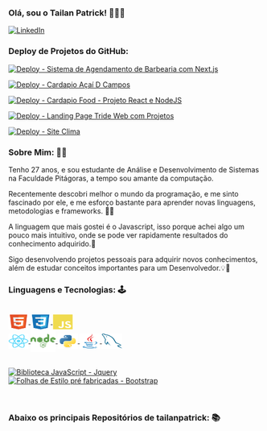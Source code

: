 ### Olá, sou o Tailan Patrick! 👨‍💻💛



[![LinkedIn](https://img.shields.io/badge/LinkedIn-0077B5?style=for-the-badge&logo=linkedin&logoColor=white)](https://linkedin.com/in/tailanpatrick)

### Deploy de Projetos do GitHub:

[![Deploy - Sistema de Agendamento de Barbearia com Next.js](https://img.shields.io/static/v1?label=DEPLOY%20VERCEL&message=Sistema%20de%20Agendamento%20de%20Barbearia%20com%20Next.js&color=8161FF)](https://agendamento-barber.vercel.app/)

<a href="https://cardapioacaidcampos.000webhostapp.com/" target="_blank">![Deploy - Cardapio Açaí D Campos](https://img.shields.io/static/v1?label=DEPLOY&message=Cardápio%20Online%20Açaí%20D%20Campos&color=513F8B)</a>

[![Deploy - Cardapio Food - Projeto React e NodeJS](https://img.shields.io/static/v1?label=DEPLOY%20AWS&message=Cardapio%20Food%20-%20Projeto%20com%20React%20e%20NodeJS&color=E74D3B)](http://18.230.187.156:3000/)

[![Deploy - Landing Page Tride Web com Projetos](https://img.shields.io/static/v1?label=DEPLOY%20GITHUB&message=Landing%20page%20TRÍADE%20WEB%20com%20Projetos&color=E96228)](https://tailanpatrick.github.io/landingpage-triade-web/)

[![Deploy - Site Clima](https://img.shields.io/static/v1?label=DEPLOY%20GITHUB&message=Site%20ver%20o%20Clima&color=081E3C)](https://tailanpatrick.github.io/app-clima/)


### Sobre Mim: 👨‍🎓

Tenho 27 anos, e sou  estudante de Análise e Desenvolvimento de Sistemas na Faculdade Pitágoras, a tempo sou amante da computação. 

Recentemente descobri melhor o mundo da programação, e me sinto fascinado por ele, e me esforço bastante para aprender novas linguagens, metodologias e frameworks. 👨‍💻

A linguagem que mais gostei é o Javascript, isso porque achei algo um pouco mais intuitivo, onde se pode ver rapidamente resultados do conhecimento adquirido.💛

Sigo desenvolvendo projetos pessoais para adquirir novos conhecimentos, além de estudar conceitos importantes para um Desenvolvedor.💡🚀


### Linguagens e Tecnologias: 🕹️
<div><br>
  <a href="#"><img align="center" alt="Tailan-HTML" height="30" width="40" src="https://raw.githubusercontent.com/devicons/devicon/master/icons/html5/html5-original.svg" title="HTML 5">
  <img align="center" alt="Tailan-CSS" height="30" width="40" src="https://raw.githubusercontent.com/devicons/devicon/master/icons/css3/css3-original.svg" title="CSS 3">
  <img align="center" alt="Tailan-Js" height="30" width="40" src="https://raw.githubusercontent.com/devicons/devicon/master/icons/javascript/javascript-plain.svg" title="JavaScript">
  <br>
  <!-- Remover comentário apos concluir curso -- <img align="center" alt="Tailan-Ts" height="30" width="40" src="https://raw.githubusercontent.com/devicons/devicon/master/icons/typescript/typescript-plain.svg" title="TypeScript"> -->
  <img align="center" alt="Tailan-React" height="30" width="40" src="https://raw.githubusercontent.com/devicons/devicon/master/icons/react/react-original.svg" title="React">
  <img align="center" alt="Tailan-NodeJS" height="45" width="50" src="https://raw.githubusercontent.com/devicons/devicon/master/icons/nodejs/nodejs-plain-wordmark.svg" title="NodeJS">

  <!-- Remover comentário apos concluir curso --
  <img align="center" alt="Tailan-NextJS" height="30" width="45" src="https://raw.githubusercontent.com/devicons/devicon/55609aa5bd817ff167afce0d965585c92040787a/icons/nextjs/nextjs-original.svg" title="NextJS">
  <br><br>-->
  <img align="center" alt="Tailan-Python" height="30" width="40" src="https://raw.githubusercontent.com/devicons/devicon/master/icons/python/python-original.svg" title="Python">
  <img align="center" alt="Tailan-JAVA" height="30" width="40" src="https://raw.githubusercontent.com/devicons/devicon/55609aa5bd817ff167afce0d965585c92040787a/icons/java/java-original.svg" title="JAVA">
  <img align="center" alt="Tailan-MySQL" height="30" width="40" src="https://raw.githubusercontent.com/devicons/devicon/55609aa5bd817ff167afce0d965585c92040787a/icons/mysql/mysql-original.svg" title="MySQL">
 <br><br>
 </a>


</div>



 [![Biblioteca JavaScript - Jquery](https://img.shields.io/badge/jQuery-0769AD?style=for-the-badge&logo=jquery&logoColor=white)](#)
 [![Folhas de Estilo pré fabricadas - Bootstrap](https://img.shields.io/badge/Bootstrap-563D7C?style=for-the-badge&logo=bootstrap&logoColor=white)](#)

<br>

### Abaixo os principais Repositórios de tailanpatrick: 📚
